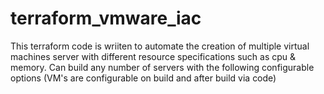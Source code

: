 # terraform_vmware_iac
This terraform code is wriiten to automate the creation of multiple virtual machines server with different resource specifications such as cpu &amp; memory. Can build any number of servers with the following configurable options (VM's are configurable on build and after build via code)
